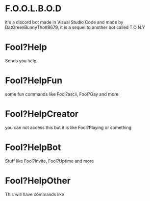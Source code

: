 # F.O.O.L.B.O.D
it's a discord bot made in Visual Studio Code and made by DatGreenBunnyTho#8679, it is a sequel to another bot called T.O.N.Y

# Fool?Help
Sends you help

# Fool?HelpFun
some fun commands like Fool?ascii, Fool?Gay and more

# Fool?HelpCreator
you can not access this but it is like Fool?Playing or something

# Fool?HelpBot
Stuff like Fool?Invite, Fool?Uptime and more

# Fool?HelpOther
This will have commands like

